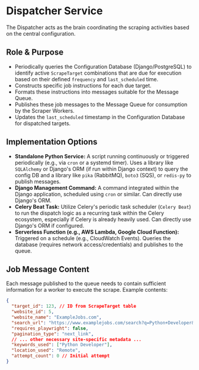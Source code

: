 # Dispatcher Service

The Dispatcher acts as the brain coordinating the scraping activities based on the central configuration.

## Role & Purpose

*   Periodically queries the Configuration Database (Django/PostgreSQL) to identify active `ScrapeTarget` combinations that are due for execution based on their defined `frequency` and `last_scheduled` time.
*   Constructs specific job instructions for each due target.
*   Formats these instructions into messages suitable for the Message Queue.
*   Publishes these job messages to the Message Queue for consumption by the Scraper Workers.
*   Updates the `last_scheduled` timestamp in the Configuration Database for dispatched targets.

## Implementation Options

*   **Standalone Python Service:** A script running continuously or triggered periodically (e.g., via `cron` or a systemd timer). Uses a library like `SQLAlchemy` or Django's ORM (if run within Django context) to query the config DB and a library like `pika` (RabbitMQ), `boto3` (SQS), or `redis-py` to publish messages.
*   **Django Management Command:** A command integrated within the Django application, scheduled using `cron` or similar. Can directly use Django's ORM.
*   **Celery Beat Task:** Utilize Celery's periodic task scheduler (`Celery Beat`) to run the dispatch logic as a recurring task within the Celery ecosystem, especially if Celery is already heavily used. Can directly use Django's ORM if configured.
*   **Serverless Function (e.g., AWS Lambda, Google Cloud Function):** Triggered on a schedule (e.g., CloudWatch Events). Queries the database (requires network access/credentials) and publishes to the queue.

## Job Message Content

Each message published to the queue needs to contain sufficient information for a worker to execute the scrape. Example contents:

```json
{
  "target_id": 123, // ID from ScrapeTarget table
  "website_id": 5,
  "website_name": "ExampleJobs.com",
  "search_url": "https://www.examplejobs.com/search?q=Python+Developer&loc=Remote&posted=24h",
  "requires_playwright": false,
  "pagination_type": "next_link",
  // ... other necessary site-specific metadata ...
  "keywords_used": ["Python Developer"],
  "location_used": "Remote",
  "attempt_count": 0 // Initial attempt
}
```